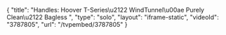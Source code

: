 {
    "title": "Handles: Hoover T-Series\u2122 WindTunnel\u00ae Purely Clean\u2122 Bagless ",
    "type": "solo",
    "layout": "iframe-static",
    "videoId": "3787805",
    "url": "\/tvpembed\/3787805"
}